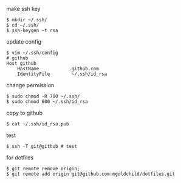 make ssh key

```
$ mkdir ~/.ssh/
$ cd ~/.ssh/ 
$ ssh-keygen -t rsa
```

update config

```
$ vim ~/.ssh/config
# github
Host github
    HostName            github.com
    IdentityFile        ~/.ssh/id_rsa
```

change permission

```
$ sudo chmod -R 700 ~/.ssh/ 
$ sudo chmod 600 ~/.ssh/id_rsa
```

copy to github

```
$ cat ~/.ssh/id_rsa.pub
```

test

```
$ ssh -T git@github # test
```

for dotfiles

```
$ git remote remove origin;
$ git remote add origin git@github.com:mgoldchild/dotfiles.git
```

